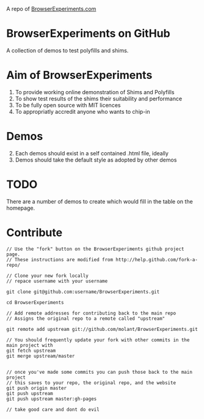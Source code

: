 A repo of [BrowserExperiments.com](http://browserexperiments.com/)


# BrowserExperiments on GitHub

A collection of demos to test polyfills and shims. 


# Aim of BrowserExperiments

1. To provide working online demonstration of Shims and Polyfills
2. To show test results of the shims their suitability and performance
3. To be fully open source with MIT licences
4. To appropriatly accredit anyone who wants to chip-in


# Demos

2. Each demos should exist in a self contained .html file, ideally
3. Demos should take the default style as adopted by other demos


# TODO
There are a number of demos to create which would fill in the table on the homepage. 


# Contribute

	// Use the "fork" button on the BrowserExperiments github project page.
	// These instructions are modified from http://help.github.com/fork-a-repo/
	
	// Clone your new fork locally
	// repace username with your username

	git clone git@github.com:username/BrowserExperiments.git
	
	cd BrowserExperiments
	
	// Add remote addresses for contributing back to the main repo
	// Assigns the original repo to a remote called "upstream"

	git remote add upstream git://github.com/molant/BrowserExperiments.git
	
	// You should frequently update your fork with other commits in the main project with
	git fetch upstream
	git merge upstream/master


	// once you've made some commits you can push those back to the main project
	// this saves to your repo, the original repo, and the website
	git push origin master
	git push upstream
	git push upstream master:gh-pages

	// take good care and dont do evil